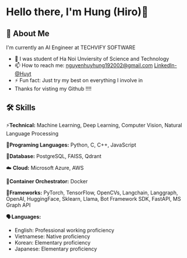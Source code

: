 # Hello there, I'm Hung (Hiro)👋
## 🚀 About Me
I'm currently an AI Engineer at TECHVIFY SOFTWARE
- 🔭 I was student of Ha Noi Unviersity of Science and Technology
- 📫 How to reach me: nguyenhuyhung192002@gmail.com [LinkedIn-@Huyt](https://www.linkedin.com/in/h%C3%B9ng-nguy%E1%BB%85n-huy-8888521b9/)
- ⚡ Fun fact: Just try my best on everything I involve in
- Thanks for visting my Github !!!!

## 🛠 Skills

⚡**Technical:**  Machine Learning, Deep Learning, Computer Vision, Natural Language Processing

:newspaper:**Programing Languages:** Python, C, C++, JavaScript

:sandwich:**Database:** PostgreSQL, FAISS, Qdrant

:cloud: **Cloud:** Microsoft Azure, AWS

:truck:**Container Orchestrator:** Docker

:newspaper:**Frameworks:** PyTorch, TensorFlow, OpenCVs, Langchain, Langgraph, OpenAI, HuggingFace, Sklearn, Llama, Bot Framework SDK, FastAPI, MS Graph API

:speaking_head:**Languages:**

- English: Professional working proficiency 
- Vietnamese: Native proficiency
- Korean: Elementary proficiency
- Japanese: Elementary proficiency
